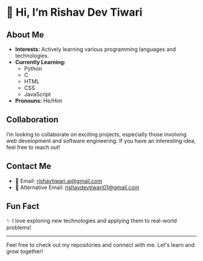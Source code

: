 # 👋 Hi, I’m Rishav Dev Tiwari

## About Me
- **Interests:** Actively learning various programming languages and technologies.
- **Currently Learning:** 
  - Python
  - C
  - HTML
  - CSS
  - JavaScript
- **Pronouns:** He/Him

## Collaboration
I’m looking to collaborate on exciting projects, especially those involving web development and software engineering. If you have an interesting idea, feel free to reach out!

## Contact Me
- 📧 Email: [rishavtiwari.ai@gmail.com](mailto:rishavtiwari.ai@gmail.com) 
- 📧 Alternative Email: [rishavdevtiwari01@gmail.com](mailto:rishavdevtiwari01@gmail.com)

## Fun Fact
✨ I love exploring new technologies and applying them to real-world problems! 

---

Feel free to check out my repositories and connect with me. Let's learn and grow together!
